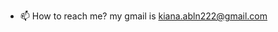 - 📫 How to reach me? my gmail is kiana.abln222@gmail.com

<!---
kiana-217/kiana-217 is a ✨ special ✨ repository because its `README.md` (this file) appears on your GitHub profile.
You can click the Preview link to take a look at your changes.
--->
